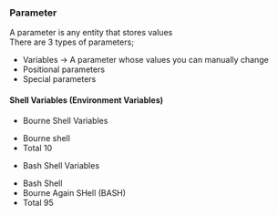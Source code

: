 ### Parameter

A parameter is any entity that stores values <br>
There are 3 types of parameters; <br>

- Variables -> A parameter whose values you can manually change
- Positional parameters
- Special parameters

#### Shell Variables (Environment Variables)

- Bourne Shell Variables
* Bourne shell
* Total 10

- Bash Shell Variables 
* Bash Shell
* Bourne Again SHell (BASH)
* Total 95